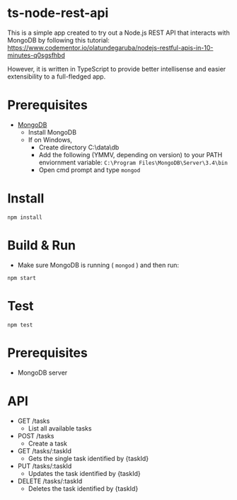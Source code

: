 # ts-node-rest-api

This is a simple app created to try out a Node.js REST API that interacts with MongoDB by following this tutorial:
https://www.codementor.io/olatundegaruba/nodejs-restful-apis-in-10-minutes-q0sgsfhbd

However, it is written in TypeScript to provide better intellisense and easier extensibility to a full-fledged app.

# Prerequisites

* [MongoDB](https://www.mongodb.com/download-center#community)
  * Install MongoDB
  * If on Windows,
    * Create directory C:\data\db
    * Add the following (YMMV, depending on version) to your PATH enviornment variable: `C:\Program Files\MongoDB\Server\3.4\bin`
    * Open cmd prompt and type `mongod`

# Install

`npm install`

# Build & Run

* Make sure MongoDB is running ( `mongod` ) and then run:

`npm start`

# Test

`npm test`

# Prerequisites

* MongoDB server

# API
* GET /tasks
  * List all available tasks
* POST /tasks
  * Create a task
* GET /tasks/:taskId
  * Gets the single task identified by {taskId}
* PUT /tasks/:taskId
  * Updates the task identified by {taskId}
* DELETE /tasks/:taskId
  * Deletes the task identified by {taskId}
